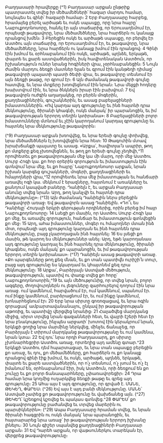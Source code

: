 
Բաղդասարի հրավերքը
(^1) Բաղդասար արքան ընթրիք պատրաստել տվեց իր մեծամեծների՝ հազար մարդու համար, նույնպես եւ գինի՝
հազարի համար։ 2 Երբ Բաղդասարը հարբեց, հրամայեց բերել արծաթե եւ ոսկե սպասքը, որը նրա հայրը՝
Նաբուքոդոնոսորը, հանել էր այն տաճարից, որ Երուսաղեմում էր, որպեսզի թագավորը, նրա մեծամեծները, նրա
հարճերն ու կանայք դրանցով խմեն։ 3 Բերեցին ոսկե եւ արծաթե սպասքը, որ բերվել էր Աստծու այն տաճարից, որ
Երուսաղեմում էր, եւ թագավորը, նրա մեծամեծները, նրա հարճերն ու կանայք խմում էին դրանցով։ 4 Գինի էին խմում
եւ օրհնաբանում էին ոսկե, արծաթե, պղնձե, երկաթե, փայտե եւ քարե աստվածներին, իսկ հավիտենական Աստծուն, որ
իշխանություն ուներ նրանց հոգիների վրա, չօրհնաբանեցին։ 5 Նույն ժամին մարդու ձեռքի մատներ ելան եւ գրում էին
կանթեղի դիմաց՝ թագավորի պալատի պատի ծեփի վրա, եւ թագավորը տեսնում էր այն ձեռքի թաթը, որ գրում էր։ 6 Այն
ժամանակ թագավորի գույնը հատվեց, եւ նրա մտքերը խռովեցնում էին նրան։ Նրա մեջքի հոդերը խախտվում էին, եւ
նրա ծնկներն իրար էին բախվում։ 7 Եվ թագավորն ուժգին աղաղակեց, որ բերեն մոգերին, քաղդեացիներին,
գուշակներին, եւ ասաց բաբելացիների իմաստուններին. «Ով կարդա այդ գրությունը եւ ինձ հայտնի դրա մեկնությունը,
ծիրանի կհագնի, ոսկե մանյակ՝ իր պարանոցին, եւ իմ թագավորության երրորդ տեղին կտիրանա»։ 8 Բաբելացիների
բոլոր իմաստունները մտնում եւ չէին կարողանում կարդալ գրությունը եւ հայտնել նրա մեկնությունը թագավորին։


(^9) Բաղդասար արքան խռովվեց, եւ նրա երեսի գույնը փոխվեց, նրա մեծամեծներն էլ խռովվեցին նրա հետ։ 10 Թագուհին
մտավ խրախճանքի պալատը եւ ասաց. «Արքա՛, հավիտյա՛ն ապրիր, թող քո մտքերը քեզ չխռովեցնեն, եւ թող քո երեսի
գույնը չեղծվի,^11 որովհետեւ քո թագավորության մեջ կա մի մարդ, որի մեջ Աստծու Սուրբ Հոգի կա. քո հոր օրերին
զորություն եւ իմաստություն էին գտնվում նրա մեջ, եւ քո հայրը՝ Նաբուքոդոնոսոր արքան, նրան իշխան կարգեց
գուշակների, մոգերի, քաղդեացիների եւ հմայողների վրա,^12 որովհետեւ նրա մեջ իմաստության եւ հանճարի առավել ոգի
կա. մեկնում է երազները, հայտնում է առակները եւ քանդում կապված բաները. Դանիելն է, եւ արքան Բաղդասար
անունը տվեց նրան։ Արդ, թող կանչվի եւ հայտնի դրա մեկնությունը»։
(^13) Այն ժամանակ Դանիելին ներս բերեցին թագավորի առաջ։ Եվ թագավորն ասաց Դանիելին. «Դո՞ւ ես Դանիելը՝
Հուդայի երկրի գերության որդիներից, որին բերեց իմ հայր Նաբուքոդոնոսորը։ 14 Լսեցի քո մասին, որ Աստծու Սուրբ
Հոգի կա քո մեջ, եւ առավել զորություն, հանճար եւ իմաստություն գտնվեցին քո մեջ։ 15 Արդ, ահա իմաստուններ, մոգեր
ու հմայողներ մտան ինձ մոտ, որպեսզի այդ գրությունը կարդան եւ ինձ հայտնեն դրա մեկնությունը, բայց չկարողացան
ինձ հայտնել։ 16 Ես լսեցի քո մասին, թե կարող ես մեկնություններ անել։ Արդ, եթե կարողանաս այդ գրությունը կարդալ
եւ ինձ հայտնել դրա մեկնությունը, ծիրանի կհագնես, ոսկե մանյակ՝ քո պարանոցին, եւ իմ թագավորության երրորդ
տեղին կտիրանաս»։
(^17) Դանիելն ասաց թագավորի առաջ. «Քո պարգեւները թող քեզ մնան, եւ քո տան պատիվն ուրիշի՛ն տուր, բայց այդ
գրությունը ես կկարդամ եւ կհայտնեմ քեզ դրա մեկնությունը։ 18 Արքա՛, Բարձրյալն Աստված մեծություն,
թագավորություն, պատիվ ու փառք տվեց քո հորը՝ Նաբուքոդոնոսորին,^19 եւ այն մեծությունից, որ տվեց նրան, բոլոր
ազգերը, ժողովուրդներն ու լեզուները զարհուրելով դողում էին նրա առաջ. ում կամենում, հարվածում էր, ում
կամենում, սպանում էր. ում ինքը կամենում, բարձրացնում էր, եւ ում ինքը կամենում, խոնարհեցնում էր։ 20 Երբ նրա
սիրտը գոռոզացավ, եւ նրա ոգին զորացավ՝ ամբարտավանանալու, ընկավ իր թագավորության աթոռից, եւ պատիվը
վերցվեց նրանից։ 21 Հալածվեց մարդկանց միջից, սիրտ տրվեց նրան գազանների հետ, եւ վայրի էշերի հետ էր նրա
բնակությունը, ինչպես արջառի՝ խոտով էին կերակրում նրան, երկնքի ցողից նրա մարմինը ներկվեց, մինչեւ ճանաչեց,
որ Բարձրյալն է տիրում մարդկանց թագավորությանը եւ ում կամենա, նրան կտա։ 22 Եվ դու՝ նրա որդի Բաղդասարդ, քո
սիրտը չխոնարհեցրիր Աստծու առաջ, որտեղից այդ ամենը գտար.^23 երկնքի Աստծու դեմ հպարտացար, եւ նրա տան
սպասքը բերեցին քո առաջ, եւ դու, քո մեծամեծները, քո հարճերն ու քո կանայք դրանցով գինի էիք խմում, եւ ոսկե,
արծաթե, պղնձե, երկաթե, փայտե եւ քարե աստվածներին, որ ո՛չ տեսնում, ո՛չ լսում եւ ո՛չ էլ իմանում են, օրհնաբանում
էիր, իսկ Աստծուն, որի ձեռքում են քո շունչը եւ քո բոլոր ճանապարհները, չփառավորեցիր։ 24 Դրա համար նրա կողմից
ուղարկվեց ձեռքի թաթը եւ գրեց այդ գրությունը։ 25 Ահա այս է այդ գրությունը, որ գրված է. ՄԱՆԵ, ԹԵԿԵՂ, ՓԱՐԵՍ։
(^26) Եվ այս է այդ բանի մեկնությունը. ՄԱՆԵ՝ Աստված չափեց քո թագավորությունը եւ վախճանեց այն. (^27) ԹԵԿԵՂ՝
կշեռքով կշռվեց եւ պակաս գտնվեց.^28 ՓԱՐԵՍ՝ քո թագավորությունը բաժանվեց եւ տրվեց մարերին ու պարսիկներին»։
(^29) Ապա Բաղդասարը հրաման տվեց, եւ նրան ծիրանի հագցրին ու ոսկե մանյակ՝ նրա պարանոցին, եւ հայտարարեց նրա
առաջ՝ իր թագավորության երրորդ իշխանը լինելու։ 30 Նույն գիշեր սպանվեց քաղդեացիների Բաղդասար արքան։ 31 Եվ
Դարեհ արքան, որ վաթսուներկու տարեկան էր, վերցրեց թագավորությունը։

